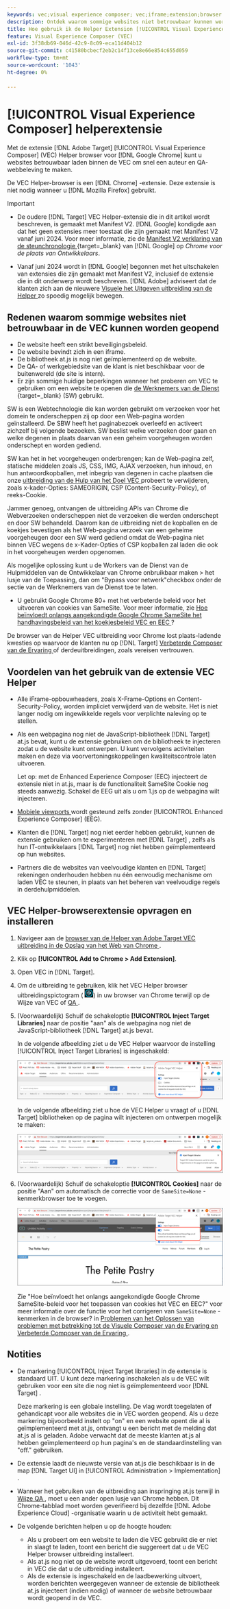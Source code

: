 ```yaml
---
keywords: vec;visual experience composer; vec;iframe;extension;browser
description: Ontdek waarom sommige websites niet betrouwbaar kunnen worden geopend in de [!UICONTROL Visual Experience Composer] (VEC). Met de VEC Helper-browserextensie kunt u websites betrouwbaar laden binnen de VEC.
title: Hoe gebruik ik de Helper Extension [!UICONTROL Visual Experience Composer] (VEC)?
feature: Visual Experience Composer (VEC)
exl-id: 3f38db69-046d-42c9-8c09-eca11d404b12
source-git-commit: c41580bcbecf2eb2c14f13ce8e66e854c655d059
workflow-type: tm+mt
source-wordcount: '1043'
ht-degree: 0%

---
```


# [!UICONTROL Visual Experience Composer] helperextensie

Met de extensie [!DNL Adobe Target] [!UICONTROL Visual Experience Composer] (VEC) Helper browser voor [!DNL Google Chrome] kunt u websites betrouwbaar laden binnen de VEC om snel een auteur en QA-webbeleving te maken.

De VEC Helper-browser is een [!DNL Chrome] -extensie. Deze extensie is niet nodig wanneer u [!DNL Mozilla Firefox] gebruikt.

>[!IMPORTANT]
>
>* De oudere [!DNL Target] VEC Helper-extensie die in dit artikel wordt beschreven, is gemaakt met Manifest V2. [!DNL Google] kondigde aan dat het geen extensies meer toestaat die zijn gemaakt met Manifest V2 vanaf juni 2024. Voor meer informatie, zie de [ Manifest V2 verklaring van de steunchronologie ](https://developer.chrome.com/docs/extensions/develop/migrate/mv2-deprecation-timeline) {target=_blank} van [!DNL Google] op *Chrome voor de plaats van Ontwikkelaars*.
>
>* Vanaf juni 2024 wordt in [!DNL Google] begonnen met het uitschakelen van extensies die zijn gemaakt met Manifest V2, inclusief de extensie die in dit onderwerp wordt beschreven. [!DNL Adobe] adviseert dat de klanten zich aan de nieuwere [ Visuele het Uitgeven uitbreiding van de Helper ](/help/main/c-experiences/c-visual-experience-composer/r-troubleshoot-composer/visual-editing-helper-extension.md) zo spoedig mogelijk bewegen.

## Redenen waarom sommige websites niet betrouwbaar in de VEC kunnen worden geopend

* De website heeft een strikt beveiligingsbeleid.
* De website bevindt zich in een iframe.
* De bibliotheek at.js is nog niet geïmplementeerd op de website.
* De QA- of werkgebiedsite van de klant is niet beschikbaar voor de buitenwereld (de site is intern).
* Er zijn sommige huidige beperkingen wanneer het proberen om VEC te gebruiken om een website te openen die [ de Werknemers van de Dienst ](https://developer.mozilla.org/en-US/docs/Web/API/Service_Worker_API) {target=_blank} (SW) gebruikt.

SW is een Webtechnologie die kan worden gebruikt om verzoeken voor het domein te onderscheppen zij op door een Web-pagina worden geïnstalleerd. De SBW heeft het paginabezoek overleefd en activeert zichzelf bij volgende bezoeken. SW beslist welke verzoeken door gaan en welke degenen in plaats daarvan van een geheim voorgeheugen worden onderschept en worden gediend.

SW kan het in het voorgeheugen onderbrengen; kan de Web-pagina zelf, statische middelen zoals JS, CSS, IMG, AJAX verzoeken, hun inhoud, en hun antwoordkopballen, met inbegrip van degenen in cache plaatsen die onze [ uitbreiding van de Hulp van het Doel VEC ](/help/main/c-experiences/c-visual-experience-composer/r-troubleshoot-composer/vec-helper-browser-extension.md) probeert te verwijderen, zoals x-kader-Opties: SAMEORIGIN, CSP (Content-Security-Policy), of reeks-Cookie.

Jammer genoeg, ontvangen de uitbreiding APIs van Chrome die Webverzoeken onderscheppen niet de verzoeken die werden onderschept en door SW behandeld. Daarom kan de uitbreiding niet de kopballen en de koekjes bevestigen als het Web-pagina verzoek van een geheime voorgeheugen door een SW werd gediend omdat de Web-pagina niet binnen VEC wegens de x-Kader-Opties of CSP kopballen zal laden die ook in het voorgeheugen werden opgenomen.

Als mogelijke oplossing kunt u de Workers van de Dienst van de Hulpmiddelen van de Ontwikkelaar van Chrome onbruikbaar maken > het lusje van de Toepassing, dan om &quot;Bypass voor netwerk&quot;checkbox onder de sectie van de Werknemers van de Dienst toe te laten.

* U gebruikt Google Chrome 80+ met het verbeterde beleid voor het uitvoeren van cookies van SameSite. Voor meer informatie, zie [ Hoe beïnvloedt onlangs aangekondigde Google Chrome SameSite het handhavingsbeleid van het koekjesbeleid VEC en EEC ](/help/main/c-experiences/c-visual-experience-composer/r-troubleshoot-composer/issues-related-to-the-visual-experience-composer-vec-and-enhanced-experience-composer-eec.md#samesite)?

De browser van de Helper VEC uitbreiding voor Chrome lost plaats-ladende kwesties op waarvoor de klanten nu op [!DNL Target] [ Verbeterde Composer van de Ervaring ](/help/main/administrating-target/visual-experience-composer-set-up.md#eec) of derdeuitbreidingen, zoals vereisen vertrouwen.

## Voordelen van het gebruik van de extensie VEC Helper

* Alle iFrame-opbouwheaders, zoals X-Frame-Options en Content-Security-Policy, worden impliciet verwijderd van de website. Het is niet langer nodig om ingewikkelde regels voor verplichte naleving op te stellen.
* Als een webpagina nog niet de JavaScript-bibliotheek [!DNL Target] at.js bevat, kunt u de extensie gebruiken om de bibliotheek te injecteren zodat u de website kunt ontwerpen. U kunt vervolgens activiteiten maken en deze via voorvertoningskoppelingen kwaliteitscontrole laten uitvoeren.

  Let op: met de Enhanced Experience Composer (EEC) injecteert de extensie niet in at.js, maar is de functionaliteit SameSite Cookie nog steeds aanwezig. Schakel de EEG uit als u om 1.js op de webpagina wilt injecteren.

* [ Mobiele viewports ](/help/main/c-experiences/c-visual-experience-composer/mobile-viewports.md) wordt gesteund zelfs zonder [!UICONTROL Enhanced Experience Composer] (EEG).
* Klanten die [!DNL Target] nog niet eerder hebben gebruikt, kunnen de extensie gebruiken om te experimenteren met [!DNL Target] , zelfs als hun IT-ontwikkelaars [!DNL Target] nog niet hebben geïmplementeerd op hun websites.
* Partners die de websites van veelvoudige klanten en [!DNL Target] rekeningen onderhouden hebben nu één eenvoudig mechanisme om laden VEC te steunen, in plaats van het beheren van veelvoudige regels in derdehulpmiddelen.

## VEC Helper-browserextensie opvragen en installeren

1. Navigeer aan de [ browser van de Helper van Adobe Target VEC uitbreiding in de Opslag van het Web van Chrome ](https://chrome.google.com/webstore/detail/adobe-target-vec-helper/ggjpideecfnbipkacplkhhaflkdjagak).
1. Klik op **[!UICONTROL Add to Chrome > Add Extension]**.
1. Open VEC in [!DNL Target].
1. Om de uitbreiding te gebruiken, klik het VEC Helper browser uitbreidingspictogram ( ![ pictogram van de Helper VEC ](/help/main/c-experiences/c-visual-experience-composer/r-troubleshoot-composer/assets/vec-help-extension.png)) in uw browser van Chrome terwijl op de Wijze van VEC of [ QA ](/help/main/c-activities/c-activity-qa/activity-qa.md).
1. (Voorwaardelijk) Schuif de schakeloptie **[!UICONTROL Inject Target Libraries]** naar de positie &quot;aan&quot; als de webpagina nog niet de JavaScript-bibliotheek [!DNL Target] at.js bevat.

   In de volgende afbeelding ziet u de VEC Helper waarvoor de instelling [!UICONTROL Inject Target Libraries] is ingeschakeld:

   ![ VEC helper 1 ](/help/main/c-experiences/c-visual-experience-composer/r-troubleshoot-composer/assets/vec-help-extension-1.png)

   In de volgende afbeelding ziet u hoe de VEC Helper u vraagt of u [!DNL Target] bibliotheken op de pagina wilt injecteren om ontwerpen mogelijk te maken:

   ![ VEC helper 2 ](/help/main/c-experiences/c-visual-experience-composer/r-troubleshoot-composer/assets/vec-helper.png)

1. (Voorwaardelijk) Schuif de schakeloptie **[!UICONTROL Cookies]** naar de positie &quot;Aan&quot; om automatisch de correctie voor de `SameSite=None` -kenmerkbrowser toe te voegen.

   ![ de knevel van Cookies in de VEC helperuitbreiding ](/help/main/c-experiences/c-visual-experience-composer/r-troubleshoot-composer/assets/cookies-vec-helper.png)

   Zie &quot;Hoe beïnvloedt het onlangs aangekondigde Google Chrome SameSite-beleid voor het toepassen van cookies het VEC en EEC?&quot; voor meer informatie over de functie voor het corrigeren van `SameSite=None` -kenmerken in de browser? in [ Problemen van het Oplossen van problemen met betrekking tot de Visuele Composer van de Ervaring en Verbeterde Composer van de Ervaring ](/help/main/c-experiences/c-visual-experience-composer/r-troubleshoot-composer/issues-related-to-the-visual-experience-composer-vec-and-enhanced-experience-composer-eec.md#samesite).

## Notities

* De markering [!UICONTROL Inject Target libraries] in de extensie is standaard UIT. U kunt deze markering inschakelen als u de VEC wilt gebruiken voor een site die nog niet is geïmplementeerd voor [!DNL Target] .

  Deze markering is een globale instelling. De vlag wordt toegelaten of gehandicapt voor alle websites die in VEC worden geopend. Als u deze markering bijvoorbeeld instelt op &quot;on&quot; en een website opent die al is geïmplementeerd met at.js, ontvangt u een bericht met de melding dat at.js al is geladen. Adobe verwacht dat de meeste klanten at.js al hebben geïmplementeerd op hun pagina&#39;s en de standaardinstelling van &quot;off.&quot; gebruiken.

* De extensie laadt de nieuwste versie van at.js die beschikbaar is in de map [!DNL Target UI] in [!UICONTROL Administration > Implementation] .
* Wanneer het gebruiken van de uitbreiding aan inspringing at.js terwijl in [ Wijze QA ](/help/main/c-activities/c-activity-qa/activity-qa.md), moet u een ander open lusje van Chrome hebben. Dit Chrome-tabblad moet worden geverifieerd bij dezelfde [!DNL Adobe Experience Cloud] -organisatie waarin u de activiteit hebt gemaakt.
* De volgende berichten helpen u op de hoogte houden:

   * Als u probeert om een website te laden die VEC gebruikt die er niet in slaagt te laden, toont een bericht die suggereert dat u de VEC Helper browser uitbreiding installeert.
   * Als at.js nog niet op de website wordt uitgevoerd, toont een bericht in VEC die dat u de uitbreiding installeert.
   * Als de extensie is ingeschakeld en de laadbewerking uitvoert, worden berichten weergegeven wanneer de extensie de bibliotheek at.js injecteert (indien nodig) of wanneer de website betrouwbaar wordt geopend in de VEC.
